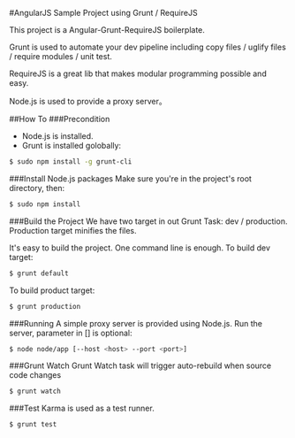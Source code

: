 #AngularJS Sample Project using Grunt / RequireJS

This project is a Angular-Grunt-RequireJS boilerplate.

Grunt is used to automate your dev pipeline including copy files / uglify files / require modules / unit test.

RequireJS is a great lib that makes modular programming possible and easy.

Node.js is used to provide a proxy server。

##How To
###Precondition
- Node.js is installed.
- Grunt is installed golobally:
```bash
$ sudo npm install -g grunt-cli
```

###Install Node.js packages
Make sure you're in the project's root directory, then:
```bash
$ sudo npm install
```

###Build the Project
We have two target in out Grunt Task: dev / production.
Production target minifies the files.

It's easy to build the project. One command line is enough.
To build dev target:
```bash
$ grunt default
```

To build product target:
```bash
$ grunt production
```
###Running
A simple proxy server is provided using Node.js.
Run the server, parameter in [] is optional:
```bash
$ node node/app [--host <host> --port <port>]
```

###Grunt Watch
Grunt Watch task will trigger auto-rebuild when source code changes
```bash
$ grunt watch
```

###Test
Karma is used as a test runner.
```bash
$ grunt test
```
